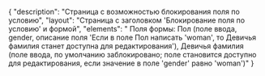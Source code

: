{
"description": "Страница с возможностью блокирования поля по условию",
"layout": "Страница с заголовком 'Блокирование поля по условию' и формой",
"elements": " Поля формы: Пол (поле ввода, gender, описание поля 'Если в поле Пол написать 'woman', то Девичья фамилия станет доступна для редактирования'),
Девичья фамилия (поле ввода, по умолчанию заблокировано; поле становится доступно для редактирования, если значение в поле 'gender' равно 'woman')"
}
